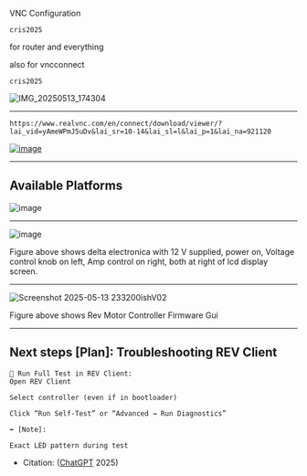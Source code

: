 VNC Configuration

```text
cris2025
```

for router
and everything

also for vncconnect

```text
cris2025
```

![IMG_20250513_174304](https://github.com/user-attachments/assets/cc1163c2-cd27-44ae-a009-f94ecc50aa00)

____

```https
https://www.realvnc.com/en/connect/download/viewer/?lai_vid=yAmeWPmJ5uDv&lai_sr=10-14&lai_sl=l&lai_p=1&lai_na=921120
```

[![image](https://github.com/user-attachments/assets/a16247c1-75ca-4f2f-9fd6-fe207f1b9572)](https://www.realvnc.com/en/connect/download/viewer/?lai_vid=yAmeWPmJ5uDv&lai_sr=10-14&lai_sl=l&lai_p=1&lai_na=921120)

____

## Available Platforms

![image](https://github.com/user-attachments/assets/cd1b7bf7-2037-4c35-9e4b-ac235134899d)

____

![image](https://github.com/user-attachments/assets/e3d26af0-570c-457d-afee-2a56ec83b953)

Figure above shows delta electronica with 12 V supplied, power on, Voltage control knob on left, Amp control on right, both at right of lcd display screen. 

____


![Screenshot 2025-05-13 233200ishV02](https://github.com/user-attachments/assets/51a56bbd-b67b-4c66-a705-ca30cbefc1ca)


Figure above shows Rev Motor Controller Firmware Gui
____

## Next steps [Plan]: Troubleshooting REV Client

```text
🧪 Run Full Test in REV Client:
Open REV Client

Select controller (even if in bootloader)

Click “Run Self-Test” or “Advanced → Run Diagnostics”

➡️ [Note]:

Exact LED pattern during test
```

- Citation: ([ChatGPT](https://chatgpt.com/) 2025)
